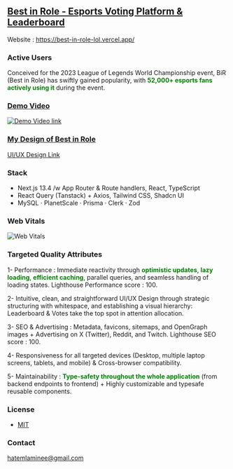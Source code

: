 ## [Best in Role - Esports Voting Platform & Leaderboard](https://best-in-role-lol.vercel.app/)

Website : https://best-in-role-lol.vercel.app/

### Active Users

Conceived for the 2023 League of Legends World Championship event, BiR (Best in Role) has swiftly gained popularity, with **<span style="color:green;">52,000+ esports fans actively using it</span>** during the event.

### [Demo Video](https://www.youtube.com/watch?v=cootQ0SoJ0E&list=PLJ49vJop9dCb7H0oM_fc_BOuwrDlkKB_e&ab_channel=tommy123)

[![Demo Video link](https://img.youtube.com/vi/cootQ0SoJ0E/maxresdefault.jpg)](https://www.youtube.com/watch?v=cootQ0SoJ0E&list=PLJ49vJop9dCb7H0oM_fc_BOuwrDlkKB_e&ab_channel=tommy123)

### [My Design of Best in Role](https://www.behance.net/gallery/184184057/Esports-Voting-Platform-Leaderboard)

[UI/UX Design Link](https://www.behance.net/gallery/184184057/Esports-Voting-Platform-Leaderboard)

### Stack

- Next.js 13.4 /w App Router & Route handlers, React, TypeScript
- React Query (Tanstack) + Axios, Tailwind CSS, Shadcn UI
- MySQL · PlanetScale · Prisma · Clerk · Zod

### Web Vitals

![Web Vitals](https://i.ibb.co/GHQLjtw/lighthouse-metrics-web-vitals.png)

### Targeted Quality Attributes

1- Performance : Immediate reactivity through **<span style="color:green;">optimistic updates</span>**, **<span style="color:green;">lazy loading</span>**, **<span style="color:green;">efficient caching</span>**, parallel queries, and seamless handling of loading states. Lighthouse Performance score : 100.

2- Intuitive, clean, and straightforward UI/UX Design through strategic structuring with whitespace, and establishing a visual hierarchy: Leaderboard & Votes take the top spot in attention allocation.

3- SEO & Advertising : Metadata, favicons, sitemaps, and OpenGraph images + Advertising on X (Twitter), Reddit, and Twitch. Lighthouse SEO score : 100.

4- Responsiveness for all targeted devices (Desktop, multiple laptop screens, tablets, and mobile) & Cross-browser compatibility.

5- Maintainability : **<span style="color:green;">Type-safety throughout the whole application</span>** (from backend endpoints to frontend) + Highly customizable and typesafe reusable components.

### License

- [MIT](https://choosealicense.com/licenses/mit/)

### Contact

hatemlaminee@gmail.com
